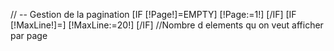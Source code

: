 // -- Gestion de la pagination
[IF [!Page!]=EMPTY]
	[!Page:=1!]
[/IF]
[IF [!MaxLine!]=]
[!MaxLine:=20!]
[/IF]
//Nombre d elements qu on veut afficher par page
